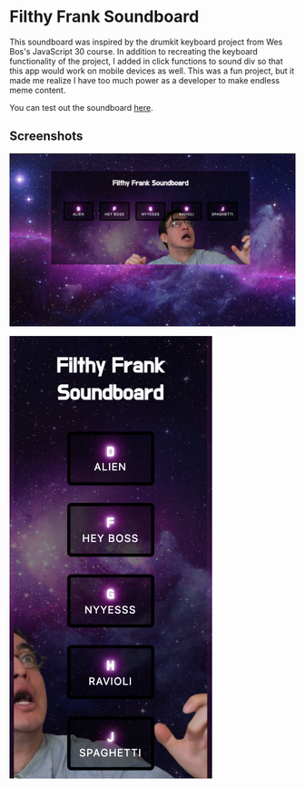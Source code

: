 # Filthy Frank Soundboard

This soundboard was inspired by the drumkit keyboard project from Wes Bos's JavaScript 30 course. In addition to recreating the keyboard functionality of the project, I added in click functions to sound div so that this app would work on mobile devices as well. This was a fun project, but it made me realize I have too much power as a developer to make endless meme content. 

You can test out the soundboard [here](https://sarahdepalo.github.io/filthyFrank/).

## Screenshots

![](imgs/screenshot.png)

![](imgs/mobileScreenshot.png)
